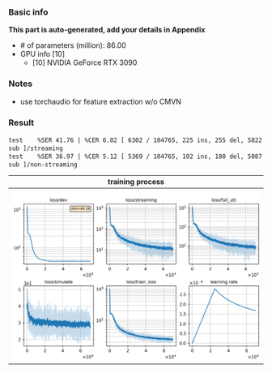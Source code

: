 ### Basic info

**This part is auto-generated, add your details in Appendix**

* \# of parameters (million): 86.00
* GPU info \[10\]
  * \[10\] NVIDIA GeForce RTX 3090

### Notes

* use torchaudio for feature extraction w/o CMVN

### Result
```
test    %SER 41.76 | %CER 6.02 [ 6302 / 104765, 225 ins, 255 del, 5822 sub ]/streaming
test    %SER 36.97 | %CER 5.12 [ 5369 / 104765, 102 ins, 180 del, 5087 sub ]/non-streaming
```

|     training process    |
|:-----------------------:|
|![monitor](./monitor.png)|
